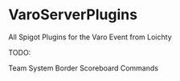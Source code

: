 # VaroServerPlugins
All Spigot Plugins for the Varo Event from Loichty 


TODO: 

Team System 
Border 
Scoreboard 
Commands 
